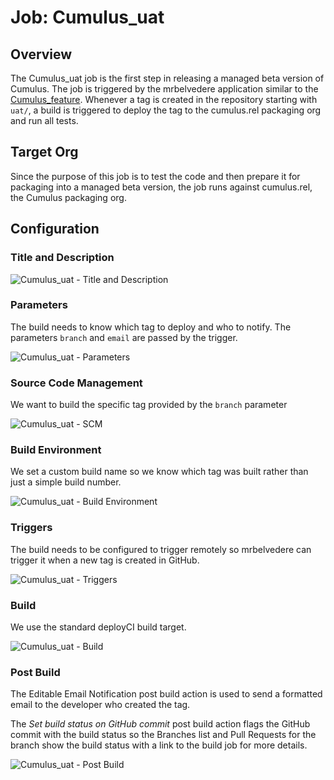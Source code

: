 # Job: Cumulus_uat

## Overview

The Cumulus_uat job is the first step in releasing a managed beta version of Cumulus.  The job is triggered by the mrbelvedere application similar to the [Cumulus_feature](https://github.com/SalesforceFoundation/CumulusCI/blob/master/docs/jobs/).  Whenever a tag is created in the repository starting with `uat/`, a build is triggered to deploy the tag to the cumulus.rel packaging org and run all tests.

## Target Org

Since the purpose of this job is to test the code and then prepare it for packaging into a managed beta version, the job runs against cumulus.rel, the Cumulus packaging org.

## Configuration

### Title and Description

![Cumulus_uat - Title and Description](https://raw.github.com/SalesforceFoundation/CumulusCI/master/docs/jobs/cumulus_feature-title.png)

### Parameters

The build needs to know which tag to deploy and who to notify.  The parameters `branch` and `email` are passed by the trigger.

![Cumulus_uat - Parameters](https://raw.github.com/SalesforceFoundation/CumulusCI/master/docs/jobs/cumulus_feature-params.png)

### Source Code Management

We want to build the specific tag provided by the `branch` parameter

![Cumulus_uat - SCM](https://raw.github.com/SalesforceFoundation/CumulusCI/master/docs/jobs/cumulus_feature-scm.png)

### Build Environment

We set a custom build name so we know which tag was built rather than just a simple build number.

![Cumulus_uat - Build Environment](https://raw.github.com/SalesforceFoundation/CumulusCI/master/docs/jobs/cumulus_feature-build_environment.png)

### Triggers

The build needs to be configured to trigger remotely so mrbelvedere can trigger it when a new tag is created in GitHub.

![Cumulus_uat - Triggers](https://raw.github.com/SalesforceFoundation/CumulusCI/master/docs/jobs/cumulus_feature-triggers.png)

### Build

We use the standard deployCI build target.

![Cumulus_uat - Build](https://raw.github.com/SalesforceFoundation/CumulusCI/master/docs/jobs/cumulus_feature-build.png)

### Post Build

The Editable Email Notification post build action is used to send a formatted email to the developer who created the tag.

The *Set build status on GitHub commit* post build action flags the GitHub commit with the build status so the Branches list and Pull Requests for the branch show the build status with a link to the build job for more details.

![Cumulus_uat - Post Build](https://raw.github.com/SalesforceFoundation/CumulusCI/master/docs/jobs/cumulus_feature-post_build.png)
